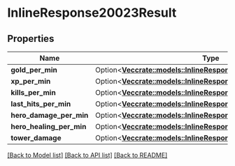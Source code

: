 # InlineResponse20023Result

## Properties

Name | Type | Description | Notes
------------ | ------------- | ------------- | -------------
**gold_per_min** | Option<[**Vec<crate::models::InlineResponse20023ResultGoldPerMin>**](inline_response_200_23_result_gold_per_min.md)> |  | [optional]
**xp_per_min** | Option<[**Vec<crate::models::InlineResponse20023ResultGoldPerMin>**](inline_response_200_23_result_gold_per_min.md)> |  | [optional]
**kills_per_min** | Option<[**Vec<crate::models::InlineResponse20023ResultGoldPerMin>**](inline_response_200_23_result_gold_per_min.md)> |  | [optional]
**last_hits_per_min** | Option<[**Vec<crate::models::InlineResponse20023ResultGoldPerMin>**](inline_response_200_23_result_gold_per_min.md)> |  | [optional]
**hero_damage_per_min** | Option<[**Vec<crate::models::InlineResponse20023ResultGoldPerMin>**](inline_response_200_23_result_gold_per_min.md)> |  | [optional]
**hero_healing_per_min** | Option<[**Vec<crate::models::InlineResponse20023ResultGoldPerMin>**](inline_response_200_23_result_gold_per_min.md)> |  | [optional]
**tower_damage** | Option<[**Vec<crate::models::InlineResponse20023ResultGoldPerMin>**](inline_response_200_23_result_gold_per_min.md)> |  | [optional]

[[Back to Model list]](../README.md#documentation-for-models) [[Back to API list]](../README.md#documentation-for-api-endpoints) [[Back to README]](../README.md)


